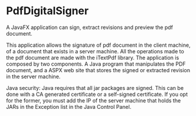 # PdfDigitalSigner
A JavaFX application can sign, extract revisions and preview the pdf document.

This application allows the signature of pdf document in the client machine, of a document that exists in a server machine.
All the operations made to the pdf document are made with the iTextPdf library.
The application is composed by two components. A Java program that manipulates the PDF document, and a ASPX web site that stores the signed or extracted revision in the server machine.


Java security:
Java requires that all jar packages are signed. This can be done with a CA generated certificate or a self-signed certificate.
If you opt for the former, you must add the IP of the server machine that holds the JARs in the Exception list in the Java Control Panel.

<to be completed...>
